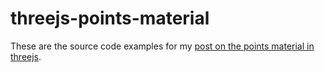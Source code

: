 # threejs-points-material

These are the source code examples for my [post on the points material in threejs](https://dustinpfister.github.io/2018/05/12/threejs-points-material/).

